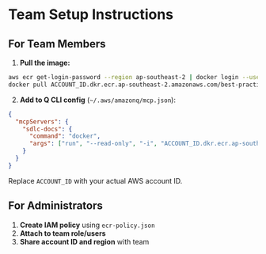 # Team Setup Instructions

## For Team Members

1. **Pull the image:**
```bash
aws ecr get-login-password --region ap-southeast-2 | docker login --username AWS --password-stdin ACCOUNT_ID.dkr.ecr.ap-southeast-2.amazonaws.com
docker pull ACCOUNT_ID.dkr.ecr.ap-southeast-2.amazonaws.com/best-practices-mcp:latest
```

2. **Add to Q CLI config** (`~/.aws/amazonq/mcp.json`):
```json
{
  "mcpServers": {
    "sdlc-docs": {
      "command": "docker",
      "args": ["run", "--read-only", "-i", "ACCOUNT_ID.dkr.ecr.ap-southeast-2.amazonaws.com/best-practices-mcp:latest"]
    }
  }
}
```

Replace `ACCOUNT_ID` with your actual AWS account ID.

## For Administrators

1. **Create IAM policy** using `ecr-policy.json`
2. **Attach to team role/users**
3. **Share account ID and region** with team
